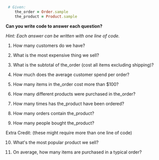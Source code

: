 ~~~ ruby
 # Given:
    the_order = Order.sample
    the_product = Product.sample
~~~

**Can you write code to answer each question?**

*Hint: Each answer can be written with one line of code.*

1. How many customers do we have?

2. What is the most expensive thing we sell?

3. What is the subtotal of the_order (cost all items excluding shipping)?

4. How much does the average customer spend per order?



5. How many items in the_order cost more than $100?

6. How many different products were purchased in the_order?

7. How many times has the_product have been ordered?

8. How many orders contain the_product?

9. How many people bought the_product?



Extra Credit: (these might require more than one line of code)

10. What's the most popular product we sell?

11. On average, how many items are purchased in a typical order?

